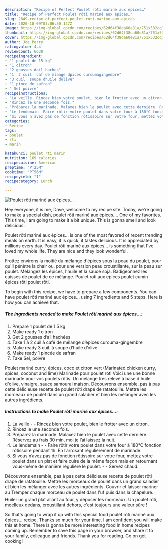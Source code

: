 ```yaml
---
description: "Recipe of Perfect Poulet rôti mariné aux épices…"
title: "Recipe of Perfect Poulet rôti mariné aux épices…"
slug: 2849-recipe-of-perfect-poulet-roti-marine-aux-epices
date: 2020-10-09T03:06:50.127Z
image: https://img-global.cpcdn.com/recipes/62d64f38da60e81a/751x532cq70/poulet-roti-marine-aux-epices…-photo-principale-de-la-recette.jpg
thumbnail: https://img-global.cpcdn.com/recipes/62d64f38da60e81a/751x532cq70/poulet-roti-marine-aux-epices…-photo-principale-de-la-recette.jpg
cover: https://img-global.cpcdn.com/recipes/62d64f38da60e81a/751x532cq70/poulet-roti-marine-aux-epices…-photo-principale-de-la-recette.jpg
author: Joe Perry
ratingvalue: 4.4
reviewcount: 6638
recipeingredient:
- "1 poulet de 15 kg"
- "1 citron"
- "2 gousses dail haches"
- "1  2 cuil  caf de mlange dpices curcumagingembre"
- "3 cuil  soupe dhuile dolive"
- "1 pince de safran"
- " Sel poivre"
recipeinstructions:
- "La veille  Rincez bien votre poulet, bien le frotter avec un citron."
- "Rincez le une seconde fois."
- "Préparez la marinade. Malaxez bien le poulet avec cette dernière. Réservez au frais 30 min, moi je l’ai laissez la nuit."
- "Le lendemain  Faire rôtir votre poulet dans votre four à 180°C fonction rôtissoire pendant 1h. En l’arrosant régulièrement de marinade."
- "Si vous n’avez pas de fonction rôtissoire sur votre four, mettez votre poulet dans un plat et faire cuire de la même façon mais en retournant vous-même de manière régulière le poulet.  Servez chaud."
categories:
- Recipe
tags:
- poulet
- rti
- marin

katakunci: poulet rti marin 
nutrition: 169 calories
recipecuisine: American
preptime: "PT25M"
cooktime: "PT56M"
recipeyield: "1"
recipecategory: Lunch

---
```



![Poulet rôti mariné aux épices…](https://img-global.cpcdn.com/recipes/62d64f38da60e81a/751x532cq70/poulet-roti-marine-aux-epices…-photo-principale-de-la-recette.jpg)

Hey everyone, it is me, Dave, welcome to my recipe site. Today, we're going to make a special dish, poulet rôti mariné aux épices…. One of my favorites. This time, I am going to make it a bit unique. This is gonna smell and look delicious.

Poulet rôti mariné aux épices… is one of the most favored of recent trending meals on earth. It is easy, it is quick, it tastes delicious. It is appreciated by millions every day. Poulet rôti mariné aux épices… is something that I've loved my whole life. They are nice and they look wonderful.

Frottez environs la moitié du mélange d&#39;épices sous la peau du poulet, pour qu&#39;il pénètre la chair ou, pour une version peau croustillante, sur la peau sur poulet. Mélangez les épices, l&#39;huile et la sauce soja. Badigeonnez les cuisses de poulet de ce mélange. Poulet roti aux epices poulet cumin épices rôti poulet rôti.


To begin with this recipe, we have to prepare a few components. You can have poulet rôti mariné aux épices… using 7 ingredients and 5 steps. Here is how you can achieve that.

<!--inarticleads1-->

##### The ingredients needed to make Poulet rôti mariné aux épices…:

1. Prepare 1 poulet de 1.5 kg
1. Make ready 1 citron
1. Get 2 gousses d’ail hachées
1. Take 1 à 2 cuil à café de mélange d’épices curcuma-gingembre
1. Make ready 3 cuil. à soupe d’huile d’olive
1. Make ready 1 pincée de safran
1. Take  Sel, poivre


Poulet mariné curry, épices, coco et citron vert (Marinated chicken curry, spices, coconut and lime) Marinade pour poulet roti Voici une une bonne marinade pour vos poulets rôtis. Un mélange très relevé à base d&#39;huile d&#39;olive, vinaigre, sauce samourai maison. Découvrons ensemble, pas à pas cette délicieuse recette de poulet rôti drapé de ratatouille. Mettre les morceaux de poulet dans un grand saladier et bien les mélanger avec les autres ingrédients. 

<!--inarticleads2-->

##### Instructions to make Poulet rôti mariné aux épices…:

1. La veille -  - Rincez bien votre poulet, bien le frotter avec un citron.
1. Rincez le une seconde fois.
1. Préparez la marinade. Malaxez bien le poulet avec cette dernière. Réservez au frais 30 min, moi je l’ai laissez la nuit.
1. Le lendemain -  - Faire rôtir votre poulet dans votre four à 180°C fonction rôtissoire pendant 1h. En l’arrosant régulièrement de marinade.
1. Si vous n’avez pas de fonction rôtissoire sur votre four, mettez votre poulet dans un plat et faire cuire de la même façon mais en retournant vous-même de manière régulière le poulet. -  - Servez chaud.


Découvrons ensemble, pas à pas cette délicieuse recette de poulet rôti drapé de ratatouille. Mettre les morceaux de poulet dans un grand saladier et bien les mélanger avec les autres ingrédients. Couvrir et laisser mariner au Tremper chaque morceau de poulet dans l&#39;uf puis dans la chapelure. Huiler un grand plat allant au four, y déposer les morceaux. Un poulet rôti, moelleux dedans, croustillant dehors, c&#39;est toujours une valeur sûre ! 

So that's going to wrap it up with this special food poulet rôti mariné aux épices… recipe. Thanks so much for your time. I am confident you will make this at home. There is gonna be more interesting food in home recipes coming up. Remember to save this page in your browser, and share it to your family, colleague and friends. Thank you for reading. Go on get cooking!
